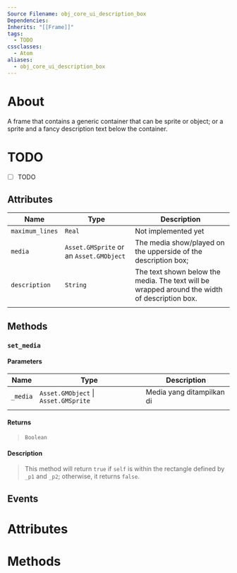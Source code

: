 ```yaml
---
Source Filename: obj_core_ui_description_box
Dependencies: 
Inherits: "[[Frame]]"
tags:
  - TODO
cssclasses:
  - Atom
aliases:
  - obj_core_ui_description_box
---
```

# About
A frame that contains a generic container that can be sprite or object; or a sprite and a fancy description text below the container.
# TODO
- [ ] TODO

## Attributes
| Name            | Type                                    | Description                                                                                   |
| --------------- | --------------------------------------- | --------------------------------------------------------------------------------------------- |
| `maximum_lines` | `Real`                                  | Not implemented yet                                                                           |
| `media`         | `Asset.GMSprite` or an `Asset.GMObject` | The media show/played on the upperside of the description box;                                |
| `description`   | `String`                                | The text shown below the media. The text will be wrapped around the width of description box. |
|                 |                                         |                                                                                               |
## Methods

### `set_media`

#### Parameters

| Name     | Type                                 | Description               |
| -------- | ------------------------------------ | ------------------------- |
| `_media` | `Asset.GMObject` \| `Asset.GMSprite` | Media yang ditampilkan di |
|          |                                      |                           |
#### Returns 
> `Boolean`

#### Description
> This method will return `true` if `self` is within the rectangle defined by `_p1` and `_p2`; otherwise, it returns `false`.

## Events

# Attributes

# Methods


